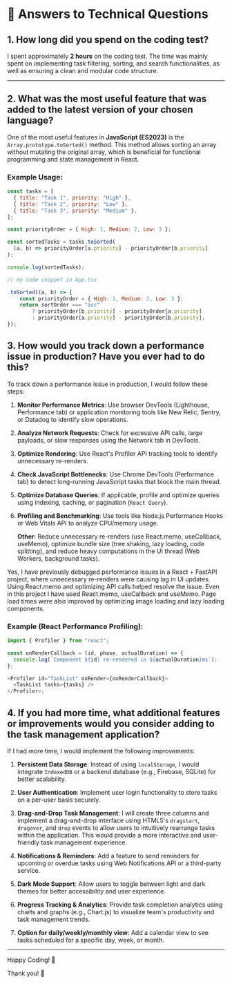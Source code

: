 # 📌 Answers to Technical Questions

## 1. How long did you spend on the coding test?

I spent approximately **2 hours** on the coding test. The time was mainly spent on implementing task filtering, sorting, and search functionalities, as well as ensuring a clean and modular code structure.

---

## 2. What was the most useful feature that was added to the latest version of your chosen language?

One of the most useful features in **JavaScript (ES2023)** is the `Array.prototype.toSorted()` method. This method allows sorting an array without mutating the original array, which is beneficial for functional programming and state management in React.

### Example Usage:

```js
const tasks = [
  { title: "Task 1", priority: "High" },
  { title: "Task 2", priority: "Low" },
  { title: "Task 3", priority: "Medium" },
];

const priorityOrder = { High: 1, Medium: 2, Low: 3 };

const sortedTasks = tasks.toSorted(
  (a, b) => priorityOrder[a.priority] - priorityOrder[b.priority]
);

console.log(sortedTasks);

// my code snippet in App.tsx

.toSorted((a, b) => {
    const priorityOrder = { High: 1, Medium: 2, Low: 3 };
    return sortOrder === "asc"
        ? priorityOrder[b.priority] - priorityOrder[a.priority]
        : priorityOrder[a.priority] - priorityOrder[b.priority];
});
```

## 3. How would you track down a performance issue in production? Have you ever had to do this?

To track down a performance issue in production, I would follow these steps:

1. **Monitor Performance Metrics**: Use browser DevTools (Lighthouse, Performance tab) or application monitoring tools like New Relic, Sentry, or Datadog to identify slow operations.

2. **Analyze Network Requests**: Check for excessive API calls, large payloads, or slow responses using the Network tab in DevTools.

3. **Optimize Rendering**: Use React's Profiler API tracking tools to identify unnecessary re-renders.

4. **Check JavaScript Bottlenecks**: Use Chrome DevTools (Performance tab) to detect long-running JavaScript tasks that block the main thread.

5. **Optimize Database Queries**: If applicable, profile and optimize queries using indexing, caching, or pagination (`React Query`).

6. **Profiling and Benchmarking**: Use tools like Node.js Performance Hooks or Web Vitals API to analyze CPU/memory usage.

   **Other**: Reduce unnecessary re-renders (use React.memo, useCallback, useMemo), optimize bundle size (tree shaking, lazy loading, code splitting), and reduce heavy computations in the UI thread (Web Workers, background tasks).

Yes, I have previously debugged performance issues in a React + FastAPI project, where unnecessary re-renders were causing lag in UI updates. Using React.memo and optimizing API calls helped resolve the issue. Even in this project I have used React.memo, useCallback and useMemo.
Page load times were also improved by optimizing image loading and lazy loading components.

### Example (React Performance Profiling):

```javascript
import { Profiler } from "react";

const onRenderCallback = (id, phase, actualDuration) => {
  console.log(`Component ${id} re-rendered in ${actualDuration}ms`);
};

<Profiler id="TaskList" onRender={onRenderCallback}>
  <TaskList tasks={tasks} />
</Profiler>;
```

## 4. If you had more time, what additional features or improvements would you consider adding to the task management application?

If I had more time, I would implement the following improvements:

1. **Persistent Data Storage**: Instead of using `localStorage`, I would integrate `IndexedDB` or a backend database (e.g., Firebase, SQLite) for better scalability.

2. **User Authentication**: Implement user login functionality to store tasks on a per-user basis securely.

3. **Drag-and-Drop Task Management**: I will create three columns and implement a drag-and-drop interface using HTML5's `dragstart`, `dragover`, and `drop` events to allow users to intuitively rearrange tasks within the application. This would provide a more interactive and user-friendly task management experience.

4. **Notifications & Reminders**: Add a feature to send reminders for upcoming or overdue tasks using Web Notifications API or a third-party service.

5. **Dark Mode Support**: Allow users to toggle between light and dark themes for better accessibility and user experience.

6. **Progress Tracking & Analytics**: Provide task completion analytics using charts and graphs (e.g., Chart.js) to visualize team's productivity and task management trends.

7. **Option for daily/weekly/monthly view**: Add a calendar view to see tasks scheduled for a specific day, week, or month.

---

Happy Coding! 🚀

Thank you! 🙏
